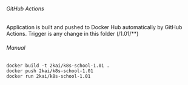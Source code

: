 ###### GitHub Actions
Application is built and pushed to Docker Hub automatically by GitHub Actions. Trigger is any change in this folder (/1.01/**)

###### Manual
```shell
docker build -t 2kai/k8s-school-1.01 .
docker push 2kai/k8s-school-1.01
docker run 2kai/k8s-school-1.01
```
